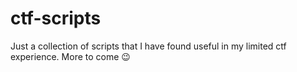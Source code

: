 # ctf-scripts
Just a collection of scripts that I have found useful in my limited ctf experience. More to come 😉

